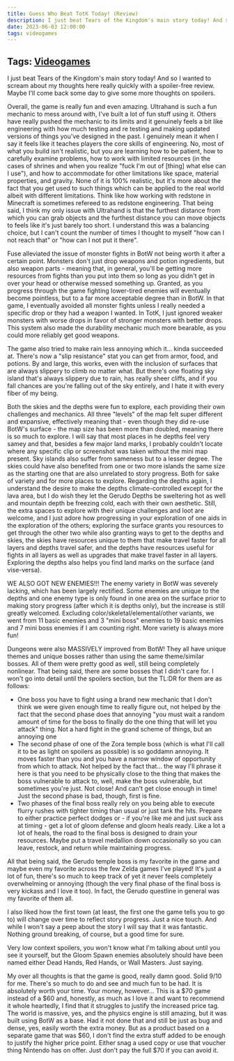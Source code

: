 ```yaml
---
title: Guess Who Beat TotK Today! (Review)
description: I just beat Tears of the Kingdom's main story today! And so I wanted to scream about my thoughts here really quickly with a spoiler-free review. Maybe I'll come back some day to give some more thoughts on spoilers.
date: 2023-06-03 12:00:00
tags: videogames
---
```

## Tags: [Videogames](/blog/tag/videogames)
I just beat Tears of the Kingdom's main story today! And so I wanted to scream about my thoughts here really quickly with a spoiler-free review. Maybe I'll come back some day to give some more thoughts on spoilers.

Overall, the game is really fun and even amazing. Ultrahand is such a fun mechanic to mess around with, I've built a lot of fun stuff using it. Others have really pushed the mechanic to its limits and it genuinely feels a bit like engineering with how much testing and re testing and making updated versions of things you've designed in the past. I genuinely mean it when I say it feels like it teaches players the core skills of engineering. No, most of what you build isn't realistic, but you are learning how to be patient, how to carefully examine problems, how to work with limited resources (in the cases of shrines and when you realize "fuck I'm out of \[thing\] what else can I use"), and how to accommodate for other limitations like space, material properties, and gravity. None of it is 100% realistic, but it's more about the fact that you get used to such things which can be applied to the real world albeit with different limitations. Think like how working with redstone in Minecraft is sometimes refereed to as redstone engineering. That being said, I think my only issue with Ultrahand is that the furthest distance from which you can grab objects and the furthest distance you can move objects to feels like it's just barely too short. I understand this was a balancing choice, but I can't count the number of times I thought to myself "how can I not reach that" or "how can I not put it there".

Fuse alleviated the issue of monster fights in BotW not being worth it after a certain point. Monsters don't just drop weapons and potion ingredients, but also weapon parts - meaning that, in general, you'll be getting more resources from fights than you put into them so long as you didn't get in over your head or otherwise messed something up. Granted, as you progress through the game fighting lower-tired enemies will eventually become pointless, but to a far more acceptable degree than in BotW. In that game, I eventually avoided all monster fights unless I really needed a specific drop or they had a weapon I wanted. In TotK, I just ignored weaker monsters with worse drops in favor of stronger monsters with better drops. This system also made the durability mechanic much more bearable, as you could more reliably get good weapons.

The game also tried to make rain less annoying which it... kinda succeeded at. There's now a "slip resistance" stat you can get from armor, food, and potions. By and large, this works, even with the inclusion of surfaces that are always slippery to climb no matter what. But there's one floating sky island that's always slippery due to rain, has really sheer cliffs, and if you fall chances are you're falling out of the sky entirely, and I hate it with every fiber of my being.

Both the skies and the depths were fun to explore, each providing their own challenges and mechanics. All three "levels" of the map felt super different and expansive, effectively meaning that - even though they did re-use BotW's surface - the map size has been more than doubled, meaning there is so much to explore. I will say that most places in he depths feel very samey and that, besides a few major land marks, I probably couldn't locate where any specific clip or screenshot was taken without the mini map present. Sky islands also suffer from sameness but to a lesser degree. The skies could have also benefited from one or two more islands the same size as the starting one that are also unrelated to story progress. Both for sake of variety and for more places to explore. Regarding the depths again, I understand the desire to make the depths climate-controlled except for the lava area, but I do wish they let the Gerudo Depths be sweltering hot as well and mountain depth be freezing cold, each with their own aesthetic. Still, the extra spaces to explore with their unique challenges and loot are welcome, and I just adore how progressing in your exploration of one aids in the exploration of the others; exploring the surface grants you resources to get through the other two while also granting ways to get to the depths and skies, the skies have resources unique to them that make travel faster for all layers and depths travel safer, and the depths have resources useful for fights in all layers as well as upgrades that make travel faster in all layers. Exploring the depths also helps you find land marks on the surface (and vise-versa).

WE ALSO GOT NEW ENEMIES!!! The enemy variety in BotW was severely lacking, which has been largely rectified. Some enemies are unique to the depths and one enemy type is only found in one area on the surface prior to making story progress (after which it is depths only), but the increase is still greatly welcomed. Excluding color/skeletal/elemental/other variants, we went from 11 basic enemies and 3 "mini boss" enemies to 19 basic enemies and 7 mini boss enemies if I am counting right. More variety is always more fun!

Dungeons were also MASSIVELY improved from BotW! They all have unique themes and unique bosses rather than using the same theme/similar bosses. All of them were pretty good as well, still being completely nonlinear. That being said, there are some bosses that I didn't care for. I won't go into detail until the spoilers section, but the TL:DR for them are as follows:

*   One boss you have to fight using a brand new mechanic that I don't think we were given enough time to really figure out, not helped by the fact that the second phase does that annoying "you must wait a random amount of time for the boss to finally do the one thing that will let you attack" thing. Not a hard fight in the grand scheme of things, but an annoying one
*   The second phase of one of the Zora temple boss (which is what I'll call it to be as light on spoilers as possible) is so goddamn annoying. It moves faster than you and you have a narrow window of opportunity from which to attack. Not helped by the fact that... the way I'll phrase it here is that you need to be physically close to the thing that makes the boss vulnerable to attack to, well, make the boss vulnerable, but sometimes you're just. Not close! And can't get close enough in time! Just the second phase is bad, though, first is fine.
*   Two phases of the final boss really rely on you being able to execute flurry rushes with tighter timing than usual or just tank the hits. Prepare to either practice perfect dodges or - if you're like me and just suck ass at timing - get a lot of gloom defense and gloom heals ready. Like a lot a lot of heals, the road to the final boss is designed to drain your resources. Maybe put a travel medallion down occasionally so you can leave, restock, and return while maintaining progress.

All that being said, the Gerudo temple boss is my favorite in the game and maybe even my favorite across the few Zelda games I've played! It's just a lot of fun, there's so much to keep track of yet it never feels completely overwhelming or annoying (though the very final phase of the final boss is very kickass and I love it too). In fact, the Gerudo questline in general was my favorite of them all.

I also liked how the first town (at least, the first one the game tells you to go to) will change over time to reflect story progress. Just a nice touch. And while I won't say a peep about the story I will say that it was fantastic. Nothing ground breaking, of course, but a good time for sure.

Very low context spoilers, you won't know what I'm talking about until you see it yourself, but the Gloom Spawn enemies absolutely should have been named either Dead Hands, Red Hands, or Wall Masters. Just saying.

My over all thoughts is that the game is good, really damn good. Solid 9/10 for me. There's so much to do and see and much fun to be had. It is absolutely worth your time. Your money, however... This is a $70 game instead of a $60 and, honestly, as much as I love it and want to recommend it whole heartedly, I find that it struggles to justify the increased price tag. The world is massive, yes, and the physics engine is still amazing, but it was built using BotW as a base. Had it not done that and still be just as bug and dense, yes, easily worth the extra money. But as a product based on a separate game that was $60, I don't find the extra stuff added to be enough to justify the higher price point. Either snag a used copy or use that voucher thing Nintendo has on offer. Just don't pay the full $70 if you can avoid it.